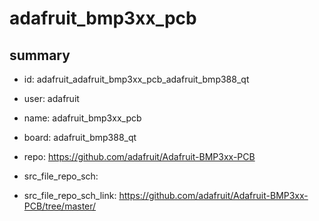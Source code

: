 # adafruit_bmp3xx_pcb
 
## summary 
* id: adafruit_adafruit_bmp3xx_pcb_adafruit_bmp388_qt
* user: adafruit
* name: adafruit_bmp3xx_pcb
* board: adafruit_bmp388_qt
* repo: https://github.com/adafruit/Adafruit-BMP3xx-PCB



* src_file_repo_sch: 
* src_file_repo_sch_link: https://github.com/adafruit/Adafruit-BMP3xx-PCB/tree/master/




